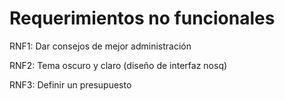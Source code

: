 # Requerimientos no funcionales

RNF1: Dar consejos de mejor administración

RNF2: Tema oscuro y claro (diseño de interfaz nosq)

RNF3: Definir un presupuesto
